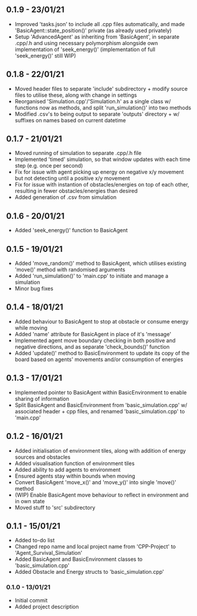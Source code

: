 ## 0.1.9 - 23/01/21
- Improved 'tasks.json' to include all .cpp files automatically, and made 'BasicAgent::state_position()' private (as already used privately)
- Setup 'AdvancedAgent' as inheriting from 'BasicAgent', in separate .cpp/.h and using necessary polymorphism alongside own 
implementation of 'seek_energy()' (implementation of full 'seek_energy()' still WIP)

## 0.1.8 - 22/01/21
- Moved header files to separate 'include' subdirectory + modify source files to utilise these, along with change in settings
- Reorganised 'Simulation.cpp'/'Simulation.h' as a single class w/ functions now as methods, and split 'run_simulation()' into two methods
- Modified .csv's to being output to separate 'outputs' directory + w/ suffixes on names based on current datetime

## 0.1.7 - 21/01/21
- Moved running of simulation to separate .cpp/.h file
- Implemented 'timed' simulation, so that window updates with each time step (e.g. once per second)
- Fix for issue with agent picking up energy on negative x/y movement but not detecting until a positive x/y movement
- Fix for issue with instantion of obstacles/energies on top of each other, resulting in fewer obstacles/energies than desired
- Added generation of .csv from simulation

## 0.1.6 - 20/01/21
- Added 'seek_energy()' function to BasicAgent

## 0.1.5 - 19/01/21
- Added 'move_random()' method to BasicAgent, which utilises existing 'move()' method with randomised arguments
- Added 'run_simulation()' to 'main.cpp' to initiate and manage a simulation
- Minor bug fixes

## 0.1.4 - 18/01/21
- Added behaviour to BasicAgent to stop at obstacle or consume energy while moving
- Added 'name' attribute for BasicAgent in place of it's 'message'
- Implemented agent move boundary checking in both positive and negative directions, and as separate 'check_bounds()' function
- Added 'update()' method to BasicEnvironment to update its copy of the board based on agents' movements and/or consumption of energies

## 0.1.3 - 17/01/21
- Implemented pointer to BasicAgent within BasicEnvironment to enable sharing of information
- Split BasicAgent and BasicEnvironment from 'basic_simulation.cpp' w/ associated header + cpp files, and renamed 'basic_simulation.cpp' to 'main.cpp'

## 0.1.2 - 16/01/21
- Added initialisation of environment tiles, along with addition of energy sources and obstacles
- Added visualisation function of environment tiles
- Added ability to add agents to environment
- Ensured agents stay within bounds when moving
- Convert BasicAgent 'move_x()' and 'move_y()' into single 'move()' method
- (WIP) Enable BasicAgent move behaviour to reflect in environment and in own state
- Moved stuff to 'src' subdirectory

## 0.1.1 - 15/01/21
- Added to-do list
- Changed repo name and local project name from 'CPP-Project' to 'Agent_Survival_Simulation'
- Added BasicAgent and BasicEnvironment classes to 'basic_simulation.cpp'
- Added Obstacle and Energy structs to 'basic_simulation.cpp'

### 0.1.0 - 13/01/21
- Initial commit
- Added project description